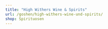 ```yaml
---
title: "High Withers Wine & Spirits"
url: /goshen/high-withers-wine-und-spirits/
shop: Spirituosen
---
```

